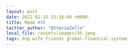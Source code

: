 ```yaml
---
layout: post
date: 2022-02-15 15:18:49 +0000.
title: Meme #36
twitter_author: "@StevieZollo"
local_file: /assets/images/36.jpeg
tags: dog wife friends global-financial-system
---
```

